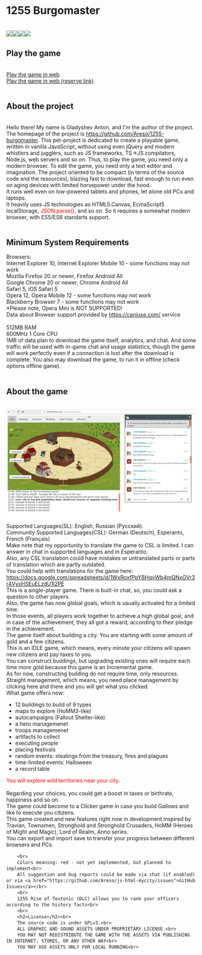 <html>
	<body>
		<h1>1255 Burgomaster</h1><br>
		<img src="https://img.shields.io/github/issues/Areso/1255-burgomaster"><img src="https://img.shields.io/github/issues-closed/Areso/1255-burgomaster"><img src="https://img.shields.io/github/commit-activity/m/Areso/1255-burgomaster?foo=bar"><img src="https://img.shields.io/discord/564554640755130409?label=Discord&logo=Discord">
		<h2>Play the game</h2><br>
		<a href="https://areso.github.io/1255-burgomaster">Play the game in web</a><br>
		<a href="http://cosmodream.ga/1255-burgomaster">Play the game in web (reserve link)</a><br><br>
		<h2>About the project</h2><br>
		Hello there! My name is Gladyshev Anton, and I'm the author of the project. 
		The homepage of the project is <a href="https://github.com/Areso/1255-burgomaster">https://github.com/Areso/1255-burgomaster</a>. 
		This pet-project is dedicated to create a playable game, written in vanilla JavaScript, without using even jQuery and modern whistlers and jugglers, such as JS frameworks, TS->JS compilators, Node.js, web servers and so on. 
		Thus, to play the game, you need only a modern browser. To edit the game, you need only a text editor and imagination.
		The project oriented to be compact (in terms of the source code and the resources), blazing fast to download, fast enough to run even on aging devices with limited horsepower under the hood.<br>
		It runs well even on low-powered tablets and phones, let alone old PCs and laptops.<br>
		It heavily uses JS technologies as HTML5.Canvas, EcmaScript5 localStorage, <span style="color:red"><font color="red">JSON.parse()</font></span>, and so on. So it requires a somewhat modern browser, with ES5/ES6 standarts support.<br>
		<br>				
		<h2>Minimum System Requirements</h2>
		Browsers:<br> 
		Internet Explorer 10, Internet Explorer Mobile 10 - some functions may not work<br>
		Mozilla Firefox 20 or newer, Firefox Android All<br>
		Google Chrome 20 or newer, Chrome Android All<br>
		Safari 5, iOS Safari 5<br>
		Opera 12, Opera Mobile 12 - some functions may not work<br> 
		Blackberry Browser 7 - some functions may not work<br>
		*Please note, Opera Mini is NOT SUPPORTED!<br>
		Data about Browser support provided by <a href="https://caniuse.com/">https://caniuse.com/</a> service<br>
		<br>
		512MB RAM<br>
		600MHz 1 Core CPU<br>
		1MB of data plan to download the game itself, analytics, and chat. 
		And some traffic will be used with in-game chat and usage statistics, though the game will work perfectly even if a connection is lost after the download is complete. 
		You also may download the game, to run it in offline (check options offline game).<br> 
		<br>
		<h2>About the game</h2>
		<br>
		<img src="game-preview-slides.gif" alt="Screenshots">
		<br>
		Supported Languages(SL): English, Russian (Русский).<br>
		Community Supported Languages(CSL): German (Deutsch), Esperanto, French (Français)<br>
		Make note that my opportunity to translate the game to CSL is limited. I can answer in chat in supported languages and in Esperanto.<br>
		Also, any CSL translation could have mistakes or untranslated parts or parts of translation which are partly outdated.<br>
		You could help with translations for the game here:<br> 
		<a href='https://docs.google.com/spreadsheets/d/1WxRoxfPpYBHqvWb4mQNxGVr3r4VyxHSEuELzdU1I2PE'>https://docs.google.com/spreadsheets/d/1WxRoxfPpYBHqvWb4mQNxGVr3r4VyxHSEuELzdU1I2PE</a><br>
		This is a single-player game. There is built-in chat, so, you could ask a question to other players.<br> 
		Also, the game has now global goals, which is usually activated for a limited time.<br>
		In those events, all players work together to achieve a high global goal, and in case of the achievement, they all got a reward, according to their pledge in the achievement.<br> 
		The game itself about building a city. You are starting with some amount of gold and a few citizens.<br>
		This is an IDLE game, which means, every minute your citizens will spawn new citizens and pay taxes to you.<br>
		You can construct buildings, but upgrading existing ones will require each time more gold because this game is an Incremental game.<br>
		As for now, constructing building do not require time, only resources.<br> 
		Straight management, which means, you need place management by clicking here and there and you will get what you clicked.</br>
		What game offers now:<br>
		<ul>
		<li>12 buildings to build of 9 types</li>
		<li>maps to explore (HoMM3-like)</li>
		<li>autocampaigns (Fallout Shelter-like)</li>
		<li>a hero managemenet</li>
		<li>troops managemenet</li>
		<li>artifacts to collect</li>
		<li>executing people</li>
		<li>placing festivals</li>
		<li>random events: stealings from the treasury, fires and plagues</li>
		<li>time-limited events: Halloween</li>
		<li>a record table</li>
		</ul>
		<div style="color:red">You will explore wild territories near your city.</div><br>
		Regarding your choices, you could get a boost in taxes or birthrate, happiness and so on.<br>
		The game could become to a Clicker game in case you build Gallows and like to execute you citizens.<br>
		This game created and new features right now in development inspired by Travian, Townsmen, Stronghold and Stronghold Crusaders, HoMM (Heroes of Might and Magic), Lord of Realm, Anno series.<br> 
		You can export and import save to transfer your progress between different browsers and PCs.<br>
		
		<br>
		Colors meaning: red - not yet implemented, but planned to implement<br>
		All suggestion and bug reports could be made via chat (if enabled) or via <a href="https://github.com/Areso/js-html-mycity/issues">GitHub Issues</a></br>
		<br>
		1255 Rise of Teutonic (DLC) allows you to rank your officers according to the history facts<br> 
		<br> 
		<h2>License</h2><br>
		The source code is under GPLv3.<br>
		ALL GRAPHIC AND SOUND ASSETS UNDER PROPRIETARY LICENSE.<br>
		YOU MAY NOT REDISTRIBUTE THE GAME WITH THE ASSETS VIA PUBLISHING IN INTERNET, STORES, OR ANY OTHER WAY<br>
		YOU MAY USE ASSETS ONLY FOR LOCAL RUNNING<br>
</body>
<html>
